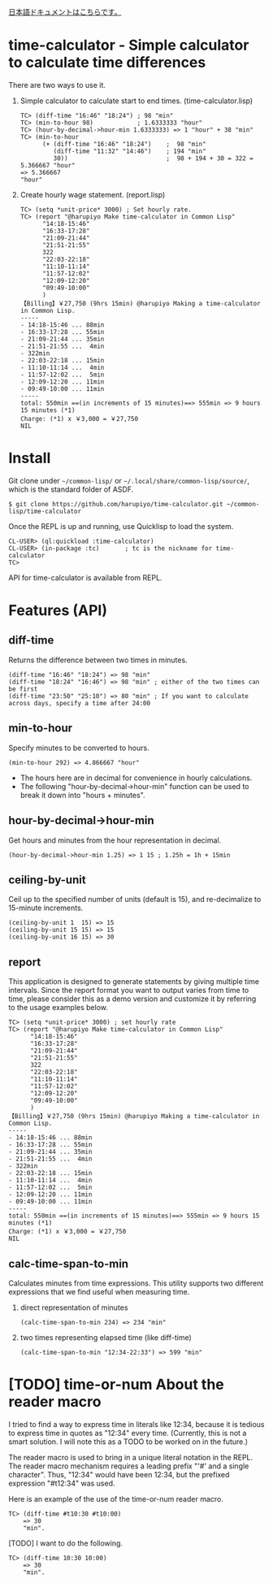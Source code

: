 [日本語ドキュメントはこちらです。](/README_ja.md)

# time-calculator - Simple calculator to calculate time differences

There are two ways to use it.

1. Simple calculator to calculate start to end times. (time-calculator.lisp)
	```
	TC> (diff-time "16:46" "18:24") ; 98 "min"
	TC> (min-to-hour 98)			; 1.6333333 "hour"
	TC> (hour-by-decimal->hour-min 1.6333333) => 1 "hour" + 38 "min"
	TC> (min-to-hour
		  (+ (diff-time "16:46" "18:24")	;  98 "min"
			 (diff-time "11:32" "14:46")	; 194 "min"
			 30))							;  98 + 194 + 30 = 322 = 5.366667 "hour"
	=> 5.366667
	"hour"
	```
2. Create hourly wage statement. (report.lisp)
	```
	TC> (setq *unit-price* 3000) ; Set hourly rate.
	TC> (report "@harupiyo Make time-calculator in Common Lisp"
		  "14:18-15:46"
		  "16:33-17:28"        
		  "21:09-21:44"        
		  "21:51-21:55"        
		  322
		  "22:03-22:18"        
		  "11:10-11:14"        
		  "11:57-12:02"        
		  "12:09-12:20"        
		  "09:49-10:00"
		  )
	【Billing】￥27,750 (9hrs 15min) @harupiyo Making a time-calculator in Common Lisp.
	-----
	- 14:18-15:46 ... 88min
	- 16:33-17:28 ... 55min
	- 21:09-21:44 ... 35min
	- 21:51-21:55 ...  4min
	- 322min
	- 22:03-22:18 ... 15min
	- 11:10-11:14 ...  4min
	- 11:57-12:02 ...  5min
	- 12:09-12:20 ... 11min
	- 09:49-10:00 ... 11min
	-----
	total: 550min ==(in increments of 15 minutes)==> 555min => 9 hours 15 minutes (*1)
	Charge: (*1) x ￥3,000 = ￥27,750
	NIL
	```

# Install

Git clone under `~/common-lisp/` or `~/.local/share/common-lisp/source/`, which is the standard folder of ASDF.

```
$ git clone https://github.com/harupiyo/time-calculator.git ~/common-lisp/time-calculator
```

Once the REPL is up and running, use Quicklisp to load the system.

```
CL-USER> (ql:quickload :time-calculator)
CL-USER> (in-package :tc)		; tc is the nickname for time-calculator
TC>
```

API for time-calculator is available from REPL.

# Features (API)

## diff-time

Returns the difference between two times in minutes.

```
(diff-time "16:46" "18:24") => 98 "min"
(diff-time "18:24" "16:46") => 98 "min" ; either of the two times can be first
(diff-time "23:50" "25:10") => 80 "min" ; If you want to calculate across days, specify a time after 24:00
```

## min-to-hour

Specify minutes to be converted to hours.

```
(min-to-hour 292) => 4.866667 "hour"
```

- The hours here are in decimal for convenience in hourly calculations.
- The following "hour-by-decimal->hour-min" function can be used to break it down into "hours + minutes".

## hour-by-decimal->hour-min

Get hours and minutes from the hour representation in decimal.

```
(hour-by-decimal->hour-min 1.25) => 1 15 ; 1.25h = 1h + 15min
```

## ceiling-by-unit

Ceil up to the specified number of units (default is 15), and re-decimalize to 15-minute increments.

```
(ceiling-by-unit 1  15) => 15
(ceiling-by-unit 15 15) => 15
(ceiling-by-unit 16 15) => 30
```

## report

This application is designed to generate statements by giving multiple time intervals.
Since the report format you want to output varies from time to time, please consider this as a demo version and customize it by referring to the usage examples below.

```
TC> (setq *unit-price* 3000) ; set hourly rate
TC> (report "@harupiyo Make time-calculator in Common Lisp"
	  "14:18-15:46"
	  "16:33-17:28"        
	  "21:09-21:44"        
	  "21:51-21:55"        
	  322
	  "22:03-22:18"        
	  "11:10-11:14"        
	  "11:57-12:02"        
	  "12:09-12:20"        
	  "09:49-10:00"
	  )
【Billing】￥27,750 (9hrs 15min) @harupiyo Making a time-calculator in Common Lisp.
-----
- 14:18-15:46 ... 88min
- 16:33-17:28 ... 55min
- 21:09-21:44 ... 35min
- 21:51-21:55 ...  4min
- 322min
- 22:03-22:18 ... 15min
- 11:10-11:14 ...  4min
- 11:57-12:02 ...  5min
- 12:09-12:20 ... 11min
- 09:49-10:00 ... 11min
-----
total: 550min ==(in increments of 15 minutes)==> 555min => 9 hours 15 minutes (*1)
Charge: (*1) x ￥3,000 = ￥27,750
NIL
```

## calc-time-span-to-min

Calculates minutes from time expressions.
This utility supports two different expressions that we find useful when measuring time.

1. direct representation of minutes
	```
	(calc-time-span-to-min 234) => 234 "min"
	```
2. two times representing elapsed time (like diff-time)
	```
	(calc-time-span-to-min "12:34-22:33") => 599 "min"
	```

# [TODO] time-or-num About the reader macro

I tried to find a way to express time in literals like 12:34, because it is tedious to express time in quotes as "12:34" every time.
(Currently, this is not a smart solution. I will note this as a TODO to be worked on in the future.)

The reader macro is used to bring in a unique literal notation in the REPL.
The reader macro mechanism requires a leading prefix "'#' and a single character".
Thus, "12:34" would have been 12:34, but the prefixed expression "#t12:34" was used.

Here is an example of the use of the time-or-num reader macro.
```
TC> (diff-time #t10:30 #t10:00)
	=> 30
	"min".
```
[TODO] I want to do the following.
```
TC> (diff-time 10:30 10:00)
	=> 30
	"min".
```
